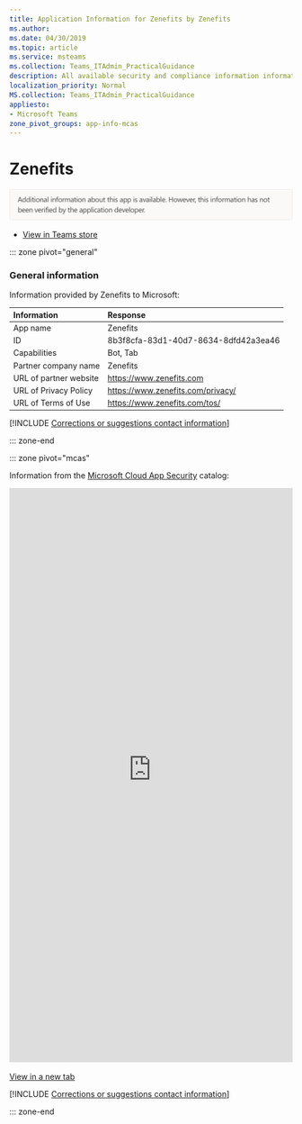 ```yaml
---
title: Application Information for Zenefits by Zenefits
ms.author: 
ms.date: 04/30/2019
ms.topic: article
ms.service: msteams
ms.collection: Teams_ITAdmin_PracticalGuidance
description: All available security and compliance information information for Zenefits, its data handling policies, its Microsoft Cloud App Security app catalog information, and security/compliance information in the CSA STAR registry.
localization_priority: Normal
MS.collection: Teams_ITAdmin_PracticalGuidance
appliesto:
- Microsoft Teams
zone_pivot_groups: app-info-mcas
---
```

# Zenefits

<p></p><img alt="Non-attested image" src="./images/unattested.png" width="650"/>

* <a href="https://teams.microsoft.com/l/app/8b3f8cfa-83d1-40d7-8634-8dfd42a3ea46" target="_blank">View in Teams store</a>

::: zone pivot="general"

### General information

Information provided by Zenefits to Microsoft:

| **Information** | **Response** |
|:----------------|:-------------|
| App name | Zenefits |
| ID | 8b3f8cfa-83d1-40d7-8634-8dfd42a3ea46 |
| Capabilities | Bot, Tab |
| Partner company name | Zenefits |
| URL of partner website | <https://www.zenefits.com> |
| URL of Privacy Policy | <https://www.zenefits.com/privacy/> |
| URL of Terms of Use | <https://www.zenefits.com/tos/> |

 [!INCLUDE [Corrections or suggestions contact information](./includes/corrections-or-suggestions.md)]

::: zone-end


::: zone pivot="mcas"

Information from the [Microsoft Cloud App Security](https://www.microsoft.com/en-us/enterprise-mobility-security/cloud-app-security) catalog:

<iframe height='1020' title='Microsoft Cloud App Security Information' src='https://3ca685143b5b46b4b0e5266dadf2e97c.codepen.website/#/dashboard/20626' frameborder='no'  style='width: 100%;'></iframe>

<a href="https://3ca685143b5b46b4b0e5266dadf2e97c.codepen.website/#/dashboard/20626" target="_blank">View in a new tab</a>

[!INCLUDE [Corrections or suggestions contact information](./includes/corrections-or-suggestions.md)]

::: zone-end

